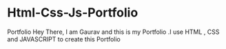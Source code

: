 # Html-Css-Js-Portfolio
Portfolio
Hey There, I am Gaurav and this is my Portfolio .I use HTML , CSS and JAVASCRIPT to create this Portfolio

